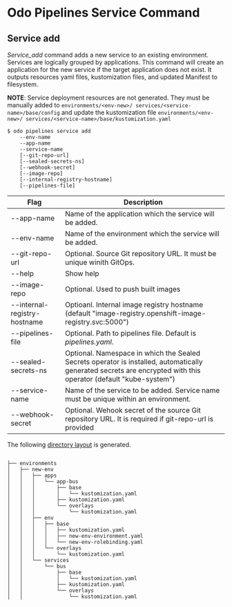 # Odo Pipelines Service Command

## Service add

_Service_add_ command adds a new service to an existing environment.  Services are logically grouped by applications.   This command will create an application for the new service if the target application does not exist.  It outputs resources yaml files, kustomization files, and updated Manifest to filesystem.  

**NOTE**: Service deployment resources are not generated.  They must be manually added to `environments/<env-new>/ services/<service-name>/base/config` and update the kustomization file `environments/<env-new>/ services/<service-name>/base/kustomization.yaml`

```shell
$ odo pipelines service add 
    --env-name 
    --app-name 
    --service-name
    [--git-repo-url]
    [--sealed-secrets-ns]
    [--webhook-secret]
    [--image-repo]
    [--internal-registry-hostname]
    [--pipelines-file]
```

| Flag                    | Description |
| ----------------------- | ----------- |
| --app-name | Name of the application which the service will be added.|
| --env-name | Name of the environment which the service will be added.|
| --git-repo-url | Optional.  Source Git repository URL.  It must be unique winith GitOps.|
| --help | Show help|
| --image-repo | Optional. Used to push built images|
|--internal-registry-hostname| Optioanl.  Internal image registry hostname (default "image-registry.openshift-image-registry.svc:5000") |
| --pipelines-file | Optional.  Path to pipelines file.  Default is _pipelines.yaml_. |
| --sealed-secrets-ns | Optional. Namespace in which the Sealed Secrets operator is installed, automatically generated secrets are encrypted with this operator (default "kube-system") |
| --service-name | Name of the service to be added.  Service name must be unique within an environment. |
| --webhook-secret | Optional.  Wehook secret of the source Git repository URL. It is required if git-repo-url is provided|



The following [directory layout](output) is generated.

```shell

├── environments
│   ├── new-env
│   │   ├── apps
│   │   │   └── app-bus
│   │   │       ├── base
│   │   │       │   └── kustomization.yaml
│   │   │       ├── kustomization.yaml
│   │   │       └── overlays
│   │   │           └── kustomization.yaml
│   │   ├── env
│   │   │   ├── base
│   │   │   │   ├── kustomization.yaml
│   │   │   │   ├── new-env-environment.yaml
│   │   │   │   └── new-env-rolebinding.yaml
│   │   │   └── overlays
│   │   │       └── kustomization.yaml
│   │   └── services
│   │       └── bus
│   │           ├── base
│   │           │   └── kustomization.yaml
│   │           ├── kustomization.yaml
│   │           └── overlays
│   │               └── kustomization.yaml

```
  
